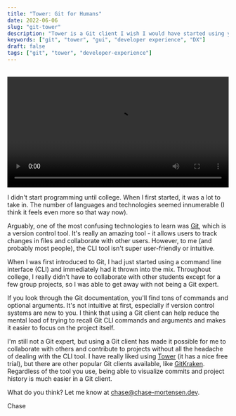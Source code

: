 ```yaml
---
title: "Tower: Git for Humans"
date: 2022-06-06
slug: "git-tower"
description: "Tower is a Git client I wish I would have started using years ago"
keywords: ["git", "tower", "gui", "developer experience", "DX"]
draft: false
tags: ["git", "tower", "developer-experience"]
---
```

<br>
<video width=100% controls autoplay>
    <source src="/assets/git-tower/tower.mp4" type="video/webm">
    Your browser does not support the video tag.
</video>

I didn't start programming until college. When I first started, it was a lot to take in. The number of languages and technologies seemed innumerable (I think it feels even more so that way now).

Arguably, one of the most confusing technologies to learn was [Git](https://git-scm.com/), which is a version control tool. It's really an amazing tool - it allows users to track changes in files and collaborate with other users. However, to me (and probably most people), the CLI tool isn't super user-friendly or intuitive.

When I was first introduced to Git, I had just started using a command line interface (CLI) and immediately had it thrown into the mix. Throughout college, I really didn't have to collaborate with other students except for a few group projects, so I was able to get away with not being a Git expert.

If you look through the Git documentation, you'll find tons of commands and optional arguments. It's not intuitive at first, especially if version control systems are new to you. I think that using a Git client can help reduce the mental load of trying to recall Git CLI commands and arguments and makes it easier to focus on the project itself.

I'm still not a Git expert, but using a Git client has made it possible for me to collaborate with others and contribute to projects without all the headache of dealing with the CLI tool. I have really liked using [Tower](https://www.git-tower.com/mac) (it has a nice free trial), but there are other popular Git clients available, like [GitKraken](https://www.gitkraken.com/). Regardless of the tool you use, being able to visualize commits and project history is much easier in a Git client.

What do you think? Let me know at chase@chase-mortensen.dev.

Chase




<!-- {{< youtube ZJthWmvUzzc >}} -->

<!-- {{< tweet 1085870671291310081 >}} -->

